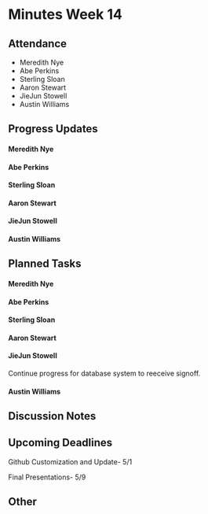 # Minutes Week 14

## Attendance
   - Meredith Nye
   - Abe Perkins
   - Sterling Sloan
   - Aaron Stewart
   - JieJun Stowell
   - Austin Williams

## Progress Updates
#### Meredith Nye
#### Abe Perkins
#### Sterling Sloan
#### Aaron Stewart
#### JieJun Stowell
#### Austin Williams

## Planned Tasks
#### Meredith Nye
#### Abe Perkins
#### Sterling Sloan
#### Aaron Stewart
#### JieJun Stowell
Continue progress for database system to reeceive signoff.
#### Austin Williams

## Discussion Notes

## Upcoming Deadlines
Github Customization and Update- 5/1

Final Presentations- 5/9

## Other
